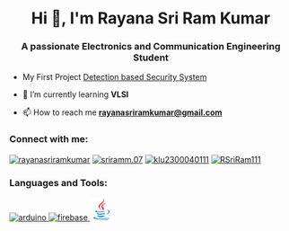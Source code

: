 <h1 align="center">Hi 👋, I'm Rayana Sri Ram Kumar</h1>
<h3 align="center">A passionate Electronics and Communication Engineering Student</h3>

- My First Project [Detection based Security System](https://youtu.be/ZynbXOKFSTY?si=pAMoelumMO7xmmyT)

- 🌱 I’m currently learning **VLSI**

- 📫 How to reach me **rayanasriramkumar@gmail.com**

<h3 align="left">Connect with me:</h3>
<p align="left">
<a href="https://linkedin.com/in/rayana-sri-ram-kumar" target="blank"><img align="center" src="https://raw.githubusercontent.com/rahuldkjain/github-profile-readme-generator/master/src/images/icons/Social/linked-in-alt.svg" alt="rayanasriramkumar" height="30" width="40" /></a>
<a href="https://instagram.com/sriramm.07" target="blank"><img align="center" src="https://raw.githubusercontent.com/rahuldkjain/github-profile-readme-generator/master/src/images/icons/Social/instagram.svg" alt="sriramm.07" height="30" width="40" /></a>
<a href="https://www.codechef.com/users/klu2300040111" target="blank"><img align="center" src="https://cdn.jsdelivr.net/npm/simple-icons@3.1.0/icons/codechef.svg" alt="klu2300040111" height="30" width="40" /></a>
<a href="https://www.youtube.com/c/RSriRam111" target="blank"><img align="center" src="https://raw.githubusercontent.com/rahuldkjain/github-profile-readme-generator/master/src/images/icons/Social/youtube.svg" alt="RSriRam111" height="30" width="40" /></a>

<h3 align="left">Languages and Tools:</h3>
<p align="left"> <a href="https://www.arduino.cc/" target="_blank" rel="noreferrer"> <img src="https://cdn.worldvectorlogo.com/logos/arduino-1.svg" alt="arduino" width="40" height="40"/> </a> <a href="https://firebase.google.com/" target="_blank" rel="noreferrer"> <img src="https://www.vectorlogo.zone/logos/firebase/firebase-icon.svg" alt="firebase" width="40" height="40"/> </a> <a href="https://www.java.com" target="_blank" rel="noreferrer"> <img src="https://raw.githubusercontent.com/devicons/devicon/master/icons/java/java-original.svg" alt="java" width="40" height="40"/> </a> </p>

